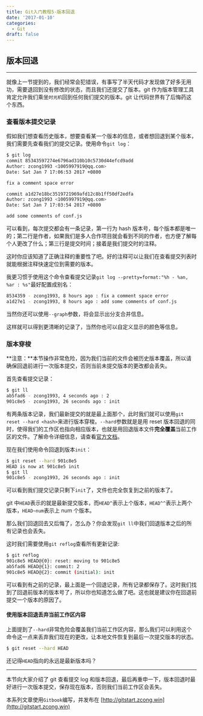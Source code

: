 ```yaml
---
title: Git入门教程5-版本回退
date: '2017-01-10'
categories:
  - Git
draft: false
---
```


## 版本回退

---

就像上一节提到的，我们经常会犯错误，有事写了半天代码才发现做了好多无用功，需要退回到没有修改的状态，而且我们还提交了版本。git 作为版本管理工具肯定允许我们乘坐`时光机`回到任何我们提交的版本。git 让代码世界有了后悔药这个东西。

<!--more-->

### 查看版本提交记录

假如我们想查看历史版本，想要查看某一个版本的信息，或者想回退到某个版本，我们需要先查看我们的提交记录。使用命令`git log`：

```sh
$ git log
commit 85343597274e6796ad310b10c5730d44efcd9add
Author: zcong1993 <1005997919@qq.com>
Date: Sat Jan 7 17:06:53 2017 +0800

fix a comment space error

commit a1d27e18bc3519721969afd12c8b1ff50df2edfa
Author: zcong1993 <1005997919@qq.com>
Date: Sat Jan 7 17:03:54 2017 +0800

add some comments of conf.js
```

可以看到，每次提交都会有一条记录，第一行为 hash 版本号，每个版本都是唯一的；第二行是作者，如果我们是多人合作项目就会看到不同的作者，也方便了解每个人更改了什么；第三行是提交时间；接着是我们提交时的注释。

这时你应该知道了正确注释的重要性了吧。好的注释可以让我们在查看提交列表时就能根据注释快速定位到需要的版本。

我更习惯于使用这个命令查看提交记录`git log --pretty=format:"%h - %an, %ar : %s"`最好配置成别名：

```sh
8534359 - zcong1993, 8 hours ago : fix a comment space error
a1d27e1 - zcong1993, 8 hours ago : add some comments of conf.js
```

当然你还可以使用`--graph`参数，将会显示出分支合并信息。

这样就可以得到更清晰的记录了，当然你也可以自定义显示的颜色等信息。

### 版本穿梭

**注意：**本节操作非常危险，因为我们当前的文件会被历史版本覆盖，所以请确保回退前进行一次版本提交，否则当前未提交版本的更改都会丢失。

首先查看提交记录：

```sh
$ git ll
ab5fad6 - zcong1993, 4 seconds ago : 2
901c8e5 - zcong1993, 26 seconds ago : init
```

有两条版本记录，我们最新提交的就是最上面那个，此时我们就可以使用`git reset --hard <hash>`来进行版本穿梭。`--hard`参数就是是用 reset 版本回退的同时，使得我们的工作区也指向相应版本，也就是用回退版本文件**完全覆盖**当前工作区的文件。了解命令详细信息，请查看[官方文档](https://git-scm.com/book/zh/v2/Git-%E5%B7%A5%E5%85%B7-%E9%87%8D%E7%BD%AE%E6%8F%AD%E5%AF%86#_git_reset)。

现在我们使用命令回退到版本`init`：

```sh
$ git reset --hard 901c8e5
HEAD is now at 901c8e5 init
$ git ll
901c8e5 - zcong1993, 26 seconds ago : init
```

可以看到我们提交记录只剩下`init`了，文件也完全恢复到之前的版本了。

git 中`HEAD`表示的就是最新提交版本，而`HEAD^`表示上个版本，`HEAD^^`表示上两个版本，`HEAD~num`表示上 num 个版本。

那么我们回退回去又后悔了，怎么办？你会发现`git ll`中我们回退版本之后的所有记录也会丢失。

这时我们需要使用`git reflog`查看所有更新记录:

```sh
$ git reflog
901c8e5 HEAD@{0}: reset: moving to 901c8e5
ab5fad6 HEAD@{1}: commit: 2
901c8e5 HEAD@{2}: commit (initial): init
```

可以看到有之前的记录，最上面是一个回退记录，所有记录都保存了。这时我们找到了回退前版本的版本号了，所以你也知道怎么做了吧。这也就是建议你在回退前提交一个版本的原因了。

#### 使用版本回退丢弃当前工作区内容

上面提到了`--hard`非常危险会覆盖我们当前工作区内容，那么我们可以利用这个命令这一点来丢弃我们现在的更改，让本地文件恢复到最后一次提交版本的状态。

```sh
$ git reset --hard HEAD
```

还记得`HEAD`指向的永远是最新版本吗？

---

本节向大家介绍了 git 查看提交 log 和版本回退，最后再重申一下，版本回退时最好进行一次版本提交，保存现在版本，否则我们当前工作区会丢失。

本系列文章使用`Gitbook`编写，并发布在 [http://gitstart.zcong.win](http://gitstart.zcong.win)
